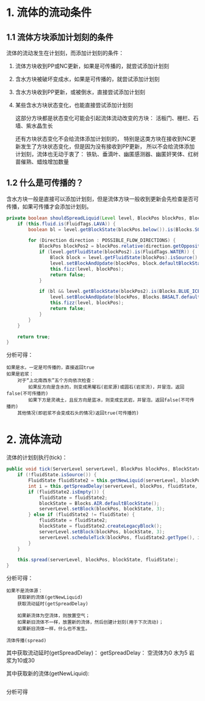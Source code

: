 # 1. 流体的流动条件

## 1.1 流体方块添加计划刻的条件

流体的流动发生在计划刻，而添加计划刻的条件：

1. 流体方块收到PP或NC更新，如果是可传播的，就尝试添加计划刻

2. 含水方块被破坏变成水，如果是可传播的，就尝试添加计划刻

2. 含水方块收到PP更新，或被倒水，直接尝试添加计划刻

3. 某些含水方块状态变化，也能直接尝试添加计划刻

    这部分方块都是状态变化可能会引起流体流动改变的方块：
    活板门、栅栏、石墙、紫水晶生长
    
    还有方块状态变化不会给流体添加计划刻的，
    特别是这类方块在接收到NC更新发生了方块状态变化，但是因为没有接收到PP更新，
    所以不会给流体添加计划刻，流体也无动于衷了：
    铁轨、垂滴叶、幽匿感测器、幽匿奸笑体、红树苗催熟、蜡烛增加数量

## 1.2 什么是可传播的？

含水方块一般是直接可以添加计划刻，但是流体方块一般收到更新会先检查是否可传播，如果可传播才会添加计划刻。

```java
private boolean shouldSpreadLiquid(Level level, BlockPos blockPos, BlockState blockState) {
    if (this.fluid.is(FluidTags.LAVA)) {
        boolean bl = level.getBlockState(blockPos.below()).is(Blocks.SOUL_SOIL);

        for (Direction direction : POSSIBLE_FLOW_DIRECTIONS) {
            BlockPos blockPos2 = blockPos.relative(direction.getOpposite());
            if (level.getFluidState(blockPos2).is(FluidTags.WATER)) {
                Block block = level.getFluidState(blockPos).isSource() ? Blocks.OBSIDIAN : Blocks.COBBLESTONE;
                level.setBlockAndUpdate(blockPos, block.defaultBlockState());
                this.fizz(level, blockPos);
                return false;
            }

            if (bl && level.getBlockState(blockPos2).is(Blocks.BLUE_ICE)) {
                level.setBlockAndUpdate(blockPos, Blocks.BASALT.defaultBlockState());
                this.fizz(level, blockPos);
                return false;
            }
        }
    }

    return true;
}
```
分析可得：

    如果是水，一定是可传播的，直接返回true
    如果是岩浆：
        对于“上北南西东”五个方向依次检查：
            如果反方向是含水的，则变成黑曜石(岩浆源)或圆石(岩浆流)，并冒泡，返回false(不可传播的)
            如果下方是灵魂土，且反方向是蓝冰，则变成玄武岩，并冒泡，返回false(不可传播的)
        其他情况(即岩浆不会变成石头的情况)返回true(可传播的)

# 2. 流体流动

流体的计划刻执行(tick)：
```java
public void tick(ServerLevel serverLevel, BlockPos blockPos, BlockState blockState, FluidState fluidState) {
    if (!fluidState.isSource()) {
        FluidState fluidState2 = this.getNewLiquid(serverLevel, blockPos, serverLevel.getBlockState(blockPos));
        int i = this.getSpreadDelay(serverLevel, blockPos, fluidState, fluidState2);
        if (fluidState2.isEmpty()) {
            fluidState = fluidState2;
            blockState = Blocks.AIR.defaultBlockState();
            serverLevel.setBlock(blockPos, blockState, 3);
        } else if (fluidState2 != fluidState) {
            fluidState = fluidState2;
            blockState = fluidState2.createLegacyBlock();
            serverLevel.setBlock(blockPos, blockState, 3);
            serverLevel.scheduleTick(blockPos, fluidState2.getType(), i);
        }
    }

    this.spread(serverLevel, blockPos, blockState, fluidState);
}
```
分析可得：

	如果不是流体源：
		获取新的流体(getNewLiquid)
		获取流动延时(getSpreadDelay)
	
		如果新流体为空流体，则放置空气；
		如果新旧流体不一样，放置新的流体，然后创建计划刻(用于下次流动)；
		如果新旧流体一样，什么也不发生。

	流体传播(spread)

其中获取流动延时(getSpreadDelay)：
getSpreadDelay：
空流体为0
水为5
岩浆为10或30



其中获取新的流体(getNewLiquid):
```java


```
分析可得